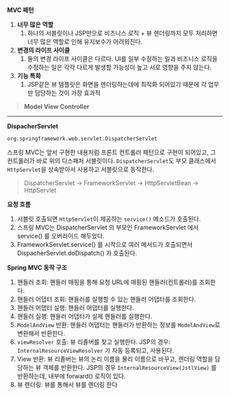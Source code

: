 
**MVC 패턴**

1. **너무 많은 역할**
    1. 하나의 서블릿이나 JSP만으로 비즈니스 로직 + 뷰 렌더링까지 모두 처리하면 너무 많은 역할로 인해 유지보수가 어려워진다.
2. **변경의 라이프 사이클**
    1. 둘의 변경 라이프 사이클은 다르다. UI를 일부 수정하는 일과 비즈니스 로직을 수정하는 일은 각각 다르게 발생할 가능성이 높고 서로 영향을 주지 않는다.
3. **기능 특화**
    1. JSP같은 뷰 템플릿은 화면을 렌더링하는데에 최적화 되어있기 때문에 각 업무만 담당하는 것이 가장 효과적

>**Model View Controller**

---

**DispacherServlet**

`org.springframework.web.servlet.DispatcherServlet`

스프링 MVC는 앞서 구현한 내용처럼 프론트 컨트롤러 패턴으로 구현이 되어있고, 그 컨트롤러가 바로 위의 디스패처 서블릿이다.
`DispatcherServlet`도 부모 클래스에서 `HttpServlet`을 상속받아서 사용하고 서블릿으로 동작한다.
> DispatcherServlet -> FrameworkServlet -> HttpServletBean -> HttpServlet

**요청 흐름**
1. 서블릿 호출되면 `HttpServlet`이 제공하는 `service()` 메소드가 호출된다.
2. 스프링 MVC는 DispatcherServlet 의 부모인 FrameworkServlet 에서 service() 를 오버라이드
   해두었다.
3. FrameworkServlet.service() 를 시작으로 여러 메서드가 호출되면서 DispacherServlet.doDispatch() 가 호출된다.

**Spring MVC 동작 구조**
1. 핸들러 조회: 핸들러 매핑을 통해 요청 URL에 매핑된 핸들러(컨트롤러)를 조회한다.
2. 핸들러 어댑터 조회: 핸들러를 실행할 수 있는 핸들러 어댑터를 조회한다.
3. 핸들러 어댑터 실행: 핸들러 어댑터를 실행한다.
4. 핸들러 실행: 핸들러 어댑터가 실제 핸들러를 실행한다.
5. `ModelAndView` 반환: 핸들러 어댑터는 핸들러가 반환하는 정보를 `ModelAndView`로 변환해서
   반환한다.
6. `viewResolver` 호출: 뷰 리졸버를 찾고 실행한다.
   JSP의 경우: `InternalResourceViewResolver` 가 자동 등록되고, 사용된다.
7. View 반환: 뷰 리졸버는 뷰의 논리 이름을 물리 이름으로 바꾸고, 렌더링 역할을 담당하는 뷰 객체를
   반환한다.
   JSP의 경우 `InternalResourceView(JstlView)` 를 반환하는데, 내부에 forward() 로직이 있다.
8. 뷰 렌더링: 뷰를 통해서 뷰를 렌더링 한다
